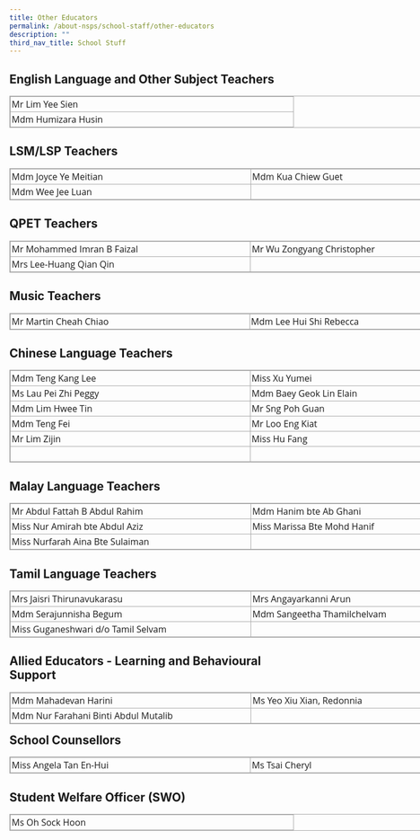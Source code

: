 ```yaml
---
title: Other Educators
permalink: /about-nsps/school-staff/other-educators
description: ""
third_nav_title: School Stuff
---
```


English Language and Other Subject Teachers
-------------------------------------------

<table border="0" cellspacing="1" cellpadding="5" class="iveo_table ives_tab_simple3" style="margin: 0px 0px 1em; outline: 0px; padding: 0px; border-collapse: collapse; border: 1px solid rgb(170, 170, 170); clear: both; font-family: &quot;Open Sans&quot;, sans-serif; text-align: center; width: 858.9px;"><tbody style="margin: 0px; outline: 0px; padding: 0px; font-family: &quot;Open Sans&quot;, sans-serif;"><tr style="margin: 0px; outline: 0px; padding: 0px; font-family: &quot;Open Sans&quot;, sans-serif;"><td style="margin: 0px; outline: 0px; padding: 2px; text-align: left; border: 1px solid rgb(170, 170, 170); font-family: &quot;Open Sans&quot;, sans-serif; width: 500px;">Mr Lim Yee Sien</td></tr><tr style="margin: 0px; outline: 0px; padding: 0px; font-family: &quot;Open Sans&quot;, sans-serif;"><td style="margin: 0px; outline: 0px; padding: 2px; text-align: left; border: 1px solid rgb(170, 170, 170); font-family: &quot;Open Sans&quot;, sans-serif; width: 500px;">Mdm Humizara Husin<br style="margin: 0px; outline: 0px; padding: 0px; font-family: &quot;Open Sans&quot;, sans-serif;"></td></tr></tbody></table>

LSM/LSP Teachers
----------------

<table border="0" cellspacing="1" cellpadding="5" class="iveo_table ives_tab_simple3" style="margin: 0px 0px 1em; outline: 0px; padding: 0px; border-collapse: collapse; border: 1px solid rgb(170, 170, 170); clear: both; font-family: &quot;Open Sans&quot;, sans-serif; text-align: center; width: 858.9px;"><tbody style="margin: 0px; outline: 0px; padding: 0px; font-family: &quot;Open Sans&quot;, sans-serif;"><tr style="margin: 0px; outline: 0px; padding: 0px; font-family: &quot;Open Sans&quot;, sans-serif;"><td style="margin: 0px; outline: 0px; padding: 2px; text-align: left; border: 1px solid rgb(170, 170, 170); font-family: &quot;Open Sans&quot;, sans-serif; width: 500px;">Mdm Joyce Ye Meitian</td><td style="margin: 0px; outline: 0px; padding: 2px; text-align: left; border: 1px solid rgb(170, 170, 170); font-family: &quot;Open Sans&quot;, sans-serif; width: 500px;">Mdm Kua Chiew Guet</td></tr><tr style="margin: 0px; outline: 0px; padding: 0px; font-family: &quot;Open Sans&quot;, sans-serif;"><td style="margin: 0px; outline: 0px; padding: 2px; text-align: left; border: 1px solid rgb(170, 170, 170); font-family: &quot;Open Sans&quot;, sans-serif; width: 500px;">Mdm Wee Jee Luan</td><td style="margin: 0px; outline: 0px; padding: 2px; text-align: left; border: 1px solid rgb(170, 170, 170); font-family: &quot;Open Sans&quot;, sans-serif; width: 500px;"></td></tr></tbody></table>

QPET Teachers
-------------

<table border="0" cellspacing="1" cellpadding="5" class="iveo_table ives_tab_simple3" style="margin: 0px 0px 1em; outline: 0px; padding: 0px; border-collapse: collapse; border: 1px solid rgb(170, 170, 170); clear: both; font-family: &quot;Open Sans&quot;, sans-serif; text-align: center; width: 858.9px;"><tbody style="margin: 0px; outline: 0px; padding: 0px; font-family: &quot;Open Sans&quot;, sans-serif;"><tr style="margin: 0px; outline: 0px; padding: 0px; font-family: &quot;Open Sans&quot;, sans-serif;"><td style="margin: 0px; outline: 0px; padding: 2px; text-align: left; border: 1px solid rgb(170, 170, 170); font-family: &quot;Open Sans&quot;, sans-serif; width: 500px;">Mr Mohammed Imran B Faizal</td><td style="margin: 0px; outline: 0px; padding: 2px; text-align: left; border: 1px solid rgb(170, 170, 170); font-family: &quot;Open Sans&quot;, sans-serif; width: 500px;">Mr Wu Zongyang Christopher</td></tr><tr style="margin: 0px; outline: 0px; padding: 0px; font-family: &quot;Open Sans&quot;, sans-serif;"><td style="margin: 0px; outline: 0px; padding: 2px; text-align: left; border: 1px solid rgb(170, 170, 170); font-family: &quot;Open Sans&quot;, sans-serif; width: 500px;">Mrs Lee-Huang Qian Qin</td><td style="margin: 0px; outline: 0px; padding: 2px; text-align: left; border: 1px solid rgb(170, 170, 170); font-family: &quot;Open Sans&quot;, sans-serif; width: 500px;"></td></tr></tbody></table>

Music Teachers
--------------

<table border="0" cellspacing="1" cellpadding="5" class="iveo_table ives_tab_simple3" style="margin: 0px 0px 1em; outline: 0px; padding: 0px; border-collapse: collapse; border: 1px solid rgb(170, 170, 170); clear: both; font-family: &quot;Open Sans&quot;, sans-serif; text-align: center; width: 858.9px;"><tbody style="margin: 0px; outline: 0px; padding: 0px; font-family: &quot;Open Sans&quot;, sans-serif;"><tr style="margin: 0px; outline: 0px; padding: 0px; font-family: &quot;Open Sans&quot;, sans-serif;"><td style="margin: 0px; outline: 0px; padding: 2px; text-align: left; border: 1px solid rgb(170, 170, 170); font-family: &quot;Open Sans&quot;, sans-serif; width: 500px;">Mr Martin Cheah Chiao</td><td style="margin: 0px; outline: 0px; padding: 2px; text-align: left; border: 1px solid rgb(170, 170, 170); font-family: &quot;Open Sans&quot;, sans-serif; width: 500px;">Mdm Lee Hui Shi Rebecca</td></tr></tbody></table>

Chinese Language Teachers
-------------------------

<table border="0" cellspacing="1" cellpadding="5" class="iveo_table ives_tab_simple3 ive_eobj_center" style="margin: auto auto 1em; outline: 0px; padding: 0px; border-collapse: collapse; clear: both; border: 1px solid rgb(170, 170, 170); font-family: &quot;Open Sans&quot;, sans-serif; width: 858.9px;"><tbody style="margin: 0px; outline: 0px; padding: 0px; font-family: &quot;Open Sans&quot;, sans-serif;"><tr style="margin: 0px; outline: 0px; padding: 0px; font-family: &quot;Open Sans&quot;, sans-serif;"><td style="margin: 0px; outline: 0px; padding: 2px; text-align: left; border: 1px solid rgb(170, 170, 170); font-family: &quot;Open Sans&quot;, sans-serif; width: 500px;">Mdm Teng Kang Lee</td><td style="margin: 0px; outline: 0px; padding: 2px; text-align: left; border: 1px solid rgb(170, 170, 170); font-family: &quot;Open Sans&quot;, sans-serif; width: 500px;">Miss Xu Yumei</td></tr><tr style="margin: 0px; outline: 0px; padding: 0px; font-family: &quot;Open Sans&quot;, sans-serif;"><td style="margin: 0px; outline: 0px; padding: 2px; text-align: left; border: 1px solid rgb(170, 170, 170); font-family: &quot;Open Sans&quot;, sans-serif; width: 500px;">Ms Lau Pei Zhi Peggy</td><td style="margin: 0px; outline: 0px; padding: 2px; text-align: left; border: 1px solid rgb(170, 170, 170); font-family: &quot;Open Sans&quot;, sans-serif; width: 500px;">Mdm Baey Geok Lin Elain</td></tr><tr style="margin: 0px; outline: 0px; padding: 0px; font-family: &quot;Open Sans&quot;, sans-serif;"><td style="margin: 0px; outline: 0px; padding: 2px; text-align: left; border: 1px solid rgb(170, 170, 170); font-family: &quot;Open Sans&quot;, sans-serif; width: 500px;">Mdm Lim Hwee Tin</td><td style="margin: 0px; outline: 0px; padding: 2px; text-align: left; border: 1px solid rgb(170, 170, 170); font-family: &quot;Open Sans&quot;, sans-serif; width: 500px;">Mr Sng Poh Guan</td></tr><tr style="margin: 0px; outline: 0px; padding: 0px; font-family: &quot;Open Sans&quot;, sans-serif;"><td style="margin: 0px; outline: 0px; padding: 2px; text-align: left; border: 1px solid rgb(170, 170, 170); font-family: &quot;Open Sans&quot;, sans-serif; width: 500px;">Mdm Teng Fei</td><td style="margin: 0px; outline: 0px; padding: 2px; text-align: left; border: 1px solid rgb(170, 170, 170); font-family: &quot;Open Sans&quot;, sans-serif; width: 500px;">Mr Loo Eng Kiat</td></tr><tr style="margin: 0px; outline: 0px; padding: 0px; font-family: &quot;Open Sans&quot;, sans-serif;"><td style="margin: 0px; outline: 0px; padding: 2px; text-align: left; border: 1px solid rgb(170, 170, 170); font-family: &quot;Open Sans&quot;, sans-serif; width: 500px;">Mr Lim Zijin</td><td style="margin: 0px; outline: 0px; padding: 2px; text-align: left; border: 1px solid rgb(170, 170, 170); font-family: &quot;Open Sans&quot;, sans-serif; width: 500px;">Miss Hu Fang</td></tr><tr style="margin: 0px; outline: 0px; padding: 0px; font-family: &quot;Open Sans&quot;, sans-serif;"><td style="margin: 0px; outline: 0px; padding: 2px; text-align: left; border: 1px solid rgb(170, 170, 170); font-family: &quot;Open Sans&quot;, sans-serif; width: 500px;"><br style="margin: 0px; outline: 0px; padding: 0px; font-family: &quot;Open Sans&quot;, sans-serif;"></td><td style="margin: 0px; outline: 0px; padding: 2px; text-align: left; border: 1px solid rgb(170, 170, 170); font-family: &quot;Open Sans&quot;, sans-serif; width: 500px;"><br style="margin: 0px; outline: 0px; padding: 0px; font-family: &quot;Open Sans&quot;, sans-serif;"></td></tr></tbody></table>

Malay Language Teachers
-----------------------

<table border="0" cellspacing="1" cellpadding="5" class="iveo_table ives_tab_simple3 ive_eobj_center" style="margin: auto auto 1em; outline: 0px; padding: 0px; border-collapse: collapse; clear: both; border: 1px solid rgb(170, 170, 170); font-family: &quot;Open Sans&quot;, sans-serif; width: 858.9px;"><tbody style="margin: 0px; outline: 0px; padding: 0px; font-family: &quot;Open Sans&quot;, sans-serif;"><tr style="margin: 0px; outline: 0px; padding: 0px; font-family: &quot;Open Sans&quot;, sans-serif;"><td style="margin: 0px; outline: 0px; padding: 2px; text-align: left; border: 1px solid rgb(170, 170, 170); font-family: &quot;Open Sans&quot;, sans-serif; width: 500px;">Mr Abdul Fattah B Abdul Rahim</td><td style="margin: 0px; outline: 0px; padding: 2px; text-align: left; border: 1px solid rgb(170, 170, 170); font-family: &quot;Open Sans&quot;, sans-serif; width: 500px;">Mdm Hanim bte Ab Ghani</td></tr><tr style="margin: 0px; outline: 0px; padding: 0px; font-family: &quot;Open Sans&quot;, sans-serif;"><td style="margin: 0px; outline: 0px; padding: 2px; text-align: left; border: 1px solid rgb(170, 170, 170); font-family: &quot;Open Sans&quot;, sans-serif; width: 500px;">Miss Nur Amirah bte Abdul Aziz</td><td style="margin: 0px; outline: 0px; padding: 2px; text-align: left; border: 1px solid rgb(170, 170, 170); font-family: &quot;Open Sans&quot;, sans-serif; width: 500px;">Miss Marissa Bte Mohd Hanif</td></tr><tr style="margin: 0px; outline: 0px; padding: 0px; font-family: &quot;Open Sans&quot;, sans-serif;"><td style="margin: 0px; outline: 0px; padding: 2px; text-align: left; border: 1px solid rgb(170, 170, 170); font-family: &quot;Open Sans&quot;, sans-serif; width: 500px;">Miss Nurfarah Aina Bte Sulaiman</td><td style="margin: 0px; outline: 0px; padding: 2px; text-align: left; border: 1px solid rgb(170, 170, 170); font-family: &quot;Open Sans&quot;, sans-serif; width: 500px;"><br style="margin: 0px; outline: 0px; padding: 0px; font-family: &quot;Open Sans&quot;, sans-serif;"></td></tr></tbody></table>

Tamil Language Teachers
-----------------------

<table border="0" cellspacing="1" cellpadding="5" class="iveo_table ives_tab_simple3 ive_eobj_center" style="margin: auto auto 1em; outline: 0px; padding: 0px; border-collapse: collapse; clear: both; border: 1px solid rgb(170, 170, 170); font-family: &quot;Open Sans&quot;, sans-serif; width: 858.9px;"><tbody style="margin: 0px; outline: 0px; padding: 0px; font-family: &quot;Open Sans&quot;, sans-serif;"><tr style="margin: 0px; outline: 0px; padding: 0px; font-family: &quot;Open Sans&quot;, sans-serif;"><td style="margin: 0px; outline: 0px; padding: 2px; text-align: left; border: 1px solid rgb(170, 170, 170); font-family: &quot;Open Sans&quot;, sans-serif; width: 500px;">Mrs Jaisri Thirunavukarasu</td><td style="margin: 0px; outline: 0px; padding: 2px; text-align: left; border: 1px solid rgb(170, 170, 170); font-family: &quot;Open Sans&quot;, sans-serif; width: 500px;">Mrs Angayarkanni Arun</td></tr><tr style="margin: 0px; outline: 0px; padding: 0px; font-family: &quot;Open Sans&quot;, sans-serif;"><td style="margin: 0px; outline: 0px; padding: 2px; text-align: left; border: 1px solid rgb(170, 170, 170); font-family: &quot;Open Sans&quot;, sans-serif; width: 500px;">Mdm Serajunnisha Begum</td><td style="margin: 0px; outline: 0px; padding: 2px; text-align: left; border: 1px solid rgb(170, 170, 170); font-family: &quot;Open Sans&quot;, sans-serif; width: 500px;">Mdm Sangeetha Thamilchelvam</td></tr><tr style="margin: 0px; outline: 0px; padding: 0px; font-family: &quot;Open Sans&quot;, sans-serif;"><td style="margin: 0px; outline: 0px; padding: 2px; text-align: left; border: 1px solid rgb(170, 170, 170); font-family: &quot;Open Sans&quot;, sans-serif; width: 500px;">Miss Guganeshwari d/o Tamil Selvam</td><td style="margin: 0px; outline: 0px; padding: 2px; text-align: left; border: 1px solid rgb(170, 170, 170); font-family: &quot;Open Sans&quot;, sans-serif; width: 500px;"></td></tr></tbody></table>

Allied Educators - Learning and Behavioural Support
---------------------------------------------------

<table border="0" cellspacing="1" cellpadding="5" class="iveo_table ives_tab_simple3 ive_eobj_left" style="margin: 0px 10px 1em 0px; outline: 0px; padding: 0px; border-collapse: collapse; float: left; border: 1px solid rgb(170, 170, 170); clear: both; font-family: &quot;Open Sans&quot;, sans-serif; text-align: justify; width: 858.9px;"><tbody style="margin: 0px; outline: 0px; padding: 0px; font-family: &quot;Open Sans&quot;, sans-serif;"><tr style="margin: 0px; outline: 0px; padding: 0px; font-family: &quot;Open Sans&quot;, sans-serif;"><td style="margin: 0px; outline: 0px; padding: 2px; text-align: justify; border: 1px solid rgb(170, 170, 170); font-family: &quot;Open Sans&quot;, sans-serif; width: 500px;">Mdm Mahadevan Harini</td><td style="margin: 0px; outline: 0px; padding: 2px; text-align: left; border: 1px solid rgb(170, 170, 170); font-family: &quot;Open Sans&quot;, sans-serif; width: 500px;">Ms Yeo Xiu Xian, Redonnia<br style="margin: 0px; outline: 0px; padding: 0px; font-family: &quot;Open Sans&quot;, sans-serif;"></td></tr><tr style="margin: 0px; outline: 0px; padding: 0px; font-family: &quot;Open Sans&quot;, sans-serif;"><td style="margin: 0px; outline: 0px; padding: 2px; text-align: left; border: 1px solid rgb(170, 170, 170); font-family: &quot;Open Sans&quot;, sans-serif;">Mdm Nur Farahani Binti Abdul Mutalib</td><td style="margin: 0px; outline: 0px; padding: 2px; text-align: center; border: 1px solid rgb(170, 170, 170); font-family: &quot;Open Sans&quot;, sans-serif;">&nbsp;</td></tr></tbody></table>

School Counsellors
------------------

<table border="0" cellspacing="1" cellpadding="5" class="iveo_table ives_tab_simple3 ive_eobj_center" style="margin: auto auto 1em; outline: 0px; padding: 0px; border-collapse: collapse; clear: both; border: 1px solid rgb(170, 170, 170); font-family: &quot;Open Sans&quot;, sans-serif; width: 858.9px;"><tbody style="margin: 0px; outline: 0px; padding: 0px; font-family: &quot;Open Sans&quot;, sans-serif;"><tr style="margin: 0px; outline: 0px; padding: 0px; font-family: &quot;Open Sans&quot;, sans-serif;"><td style="margin: 0px; outline: 0px; padding: 2px; text-align: left; border: 1px solid rgb(170, 170, 170); font-family: &quot;Open Sans&quot;, sans-serif; width: 500px;">Miss Angela Tan En-Hui</td><td style="margin: 0px; outline: 0px; padding: 2px; text-align: left; border: 1px solid rgb(170, 170, 170); font-family: &quot;Open Sans&quot;, sans-serif; width: 500px;">Ms Tsai Cheryl</td></tr></tbody></table>

Student Welfare Officer (SWO)
-----------------------------

<table border="0" cellspacing="1" cellpadding="5" class="iveo_table ives_tab_simple3 ive_eobj_center" style="margin: auto auto 1em; outline: 0px; padding: 0px; border-collapse: collapse; clear: both; border: 1px solid rgb(170, 170, 170); font-family: &quot;Open Sans&quot;, sans-serif; width: 858.9px;"><tbody style="margin: 0px; outline: 0px; padding: 0px; font-family: &quot;Open Sans&quot;, sans-serif;"><tr style="margin: 0px; outline: 0px; padding: 0px; font-family: &quot;Open Sans&quot;, sans-serif;"><td style="margin: 0px; outline: 0px; padding: 2px; text-align: left; border: 1px solid rgb(170, 170, 170); font-family: &quot;Open Sans&quot;, sans-serif; width: 500px;">Ms Oh Sock Hoon</td></tr></tbody></table>